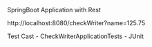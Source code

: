 SpringBoot Application with Rest 


http://localhost:8080/checkWriter?name=125.75

Test Cast -  CheckWriterApplicationTests -  JUnit

